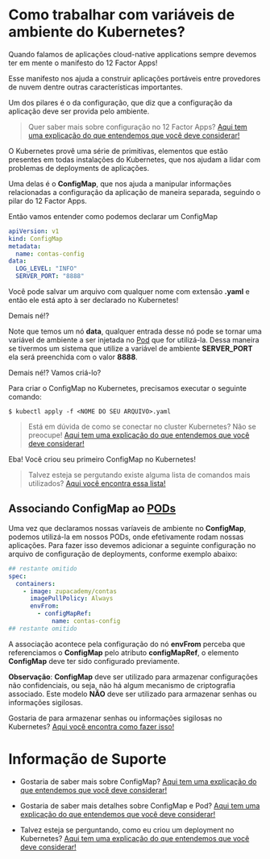 # Como trabalhar com variáveis de ambiente do Kubernetes?

Quando falamos de aplicações cloud-native applications sempre devemos ter em mente o manifesto
do 12 Factor Apps!

Esse manifesto nos ajuda a construir aplicações portáveis entre provedores de nuvem dentre
outras características importantes.

Um dos pilares é o da configuração, que diz que a configuração da aplicação deve ser provida pelo ambiente.

> Quer saber mais sobre configuração no 12 Factor Apps? [Aqui tem uma explicação do que entendemos que você deve considerar!](../informacao_procedural/twelve-factor-config.md)

O Kubernetes provê uma série de primitivas, elementos que estão presentes em todas instalações do Kubernetes,
que nos ajudam a lidar com problemas de deployments de aplicações.

Uma delas é o **ConfigMap**, que nos ajuda a manipular informações relacionadas a configuração
da aplicação de maneira separada, seguindo o pilar do 12 Factor Apps.

Então vamos entender como podemos declarar um ConfigMap 

```yaml
apiVersion: v1
kind: ConfigMap
metadata:
  name: contas-config
data:
  LOG_LEVEL: "INFO"
  SERVER_PORT: "8888"
```

Você pode salvar um arquivo com qualquer nome com extensão **.yaml** e então ele está apto à ser declarado no Kubernetes!

Demais né!?

Note que temos um nó **data**, qualquer entrada desse nó pode se tornar uma variável de ambiente a ser injetada no [Pod](https://kubernetes.io/docs/concepts/workloads/pods/) 
que for utilizá-la. Dessa maneira se tivermos um sistema que utilize a variável de ambiente **SERVER_PORT** ela será 
preenchida com o valor **8888**.

Demais né!? Vamos criá-lo?

Para criar o ConfigMap no Kubernetes, precisamos executar o seguinte comando:

```shell script
$ kubectl apply -f <NOME DO SEU ARQUIVO>.yaml
```

> Está em dúvida de como se conectar no cluster Kubernetes? Não se preocupe! [Aqui tem uma explicação do que entendemos que você deve considerar!](../informacao_procedural/conectando_gcloud_sdk.md)

Eba! Você criou seu primeiro ConfigMap no Kubernetes!

>  Talvez esteja se pergutando existe alguma lista de comandos mais utilizados? [Aqui você encontra essa lista!](kubernetes_kubectl.md)

## Associando ConfigMap ao [PODs](https://kubernetes.io/docs/concepts/workloads/pods/)

Uma vez que declaramos nossas varíaveis de ambiente no **ConfigMap**, podemos utilizá-la em nossos PODs, onde efetivamente
rodam nossas aplicações. Para fazer isso devemos adicionar a seguinte configuração no arquivo de configuração de deployments,
conforme exemplo abaixo:

```yaml
## restante omitido
spec:
  containers:
    - image: zupacademy/contas
      imagePullPolicy: Always
      envFrom:
        - configMapRef:
            name: contas-config
## restante omitido
``` 

A associação acontece pela configuração do nó **envFrom** perceba que referenciamos o **ConfigMap** pelo atributo
**configMapRef**, o elemento **ConfigMap** deve ter sido configurado previamente.

**Observação**: **ConfigMap** deve ser utilizado para armazenar configurações não confidenciais, ou seja, 
não há algum mecanismo de criptografia associado. Este modelo **NÃO** deve ser utilizado para armazenar
senhas ou informações sigilosas.

Gostaria de para armazenar senhas ou informações sigilosas no Kubernetes? [Aqui você encontra como fazer isso!](../informacao_suporte/kubernetes_secret.md)

# Informação de Suporte

* Gostaria de saber mais sobre ConfigMap? [Aqui tem uma explicação do que entendemos que você deve considerar!](https://kubernetes.io/docs/concepts/configuration/configmap/)

* Gostaria de saber mais detalhes sobre ConfigMap e Pod? [Aqui tem uma explicação do que entendemos que você deve considerar!](https://kubernetes.io/docs/concepts/configuration/configmap/#configmaps-and-pods)

* Talvez esteja se perguntando, como eu criou um deployment no Kubernetes? [Aqui tem uma explicação do que entendemos que você deve considerar!](../informacao_suporte/kubernetes_deployment.md)